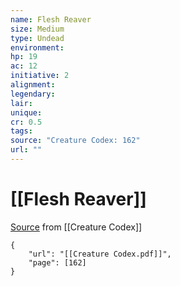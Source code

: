 ```yaml
---
name: Flesh Reaver
size: Medium
type: Undead
environment: 
hp: 19
ac: 12
initiative: 2
alignment: 
legendary: 
lair: 
unique: 
cr: 0.5
tags: 
source: "Creature Codex: 162"
url: ""
---
```

# [[Flesh Reaver]]

[Source](zotero://open-pdf/library/items/NTNKJRHG?page=162) from [[Creature Codex]]

```pdf
{
	"url": "[[Creature Codex.pdf]]",
	"page": [162]
}
```

